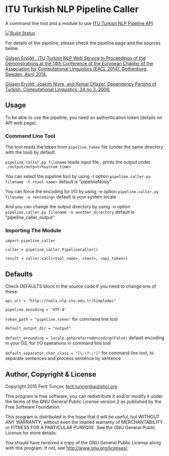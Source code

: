 # ITU Turkish NLP Pipeline Caller
 A command line tool and a module to use [ITU Turkish NLP Pipeline API](http://tools.nlp.itu.edu.tr/)
 
[![Build Status](https://travis-ci.org/ferittuncer/ITU-Turkish-NLP-Pipeline-Caller.svg?branch=master)](https://travis-ci.org/ferittuncer/ITU-Turkish-NLP-Pipeline-Caller)

For details of the pipeline, please check the pipeline page and the sources below.

[Gülşen Eryiğit . ITU Turkish NLP Web Service
In Proceedings of the Demonstrations at the 14th Conference
of the European Chapter of the Association for Computational Linguistics
(EACL 2014). Gothenburg, Sweden, April 2014.](http://web.itu.edu.tr/gulsenc/papers/itunlp.pdf)

[Gülşen Eryiğit, Joakim Nivre, and Kemal Oflazer. Dependency Parsing
of Turkish. Computational Linguistics, 34 no.3, 2008. ](http://www.mitpressjournals.org/doi/pdf/10.1162/coli.2008.07-017-R1-06-83)

## Usage
To be able to use the pipeline, you need an authentication token (details on API web page).

### Command Line Tool
The tool reads the token from `pipeline.token` file (under the same directory with the tool) by default.

`pipeline.caller.py filename`
reads input file <filename>, prints the output under `./output/output<%system_time>`

You can select the pipeline tool by using -t option
`pipeline.caller.py filename -t <tool name>`
default is "pipelineNoisy"

You can force the encoding for I/O by using -e option
`pipeline.caller.py filename -e <encoding>`
default is your system locale

And you can change the output directory by using -o option
`pipeline.caller.py filename -o another_directory`
default is "pipeline_caller_output"
### Importing The Module

`import pipeline_caller`

`caller = pipeline_caller.PipelineCaller()`

`result = caller.call(<tool_name>, <text>, <api_token>)`

##  Defaults

Check DEFAULTS block in the source code if you need to change one of these:

`api_url = "http://tools.nlp.itu.edu.tr/SimpleApi"` 

`pipeline_encoding = 'UTF-8'`

`token_path = "pipeline.token"` for command line tool

`default_output_dir = "output"`

`default_enconding = locale.getpreferredencoding(False)` default encoding in your OS, for I/O operations in command line tool

`default_separator_char_class = "[\.\?:;!]"` for command line tool, to separate sentences and process sentence by sentence

## Author, Copyright & License

Copyright 2015 Ferit Tunçer, <ferit.tuncer@autistici.org>

This program is free software; you can redistribute it and/or
modify it under the terms of the GNU General Public License version 2
as published by the Free Software Foundation.

This program is distributed in the hope that it will be useful,
but WITHOUT ANY WARRANTY; without even the implied warranty of
MERCHANTABILITY or FITNESS FOR A PARTICULAR PURPOSE.  See the
GNU General Public License for more details.

You should have received a copy of the GNU General Public License
along with this program.  If not, see <http://www.gnu.org/licenses/>.
